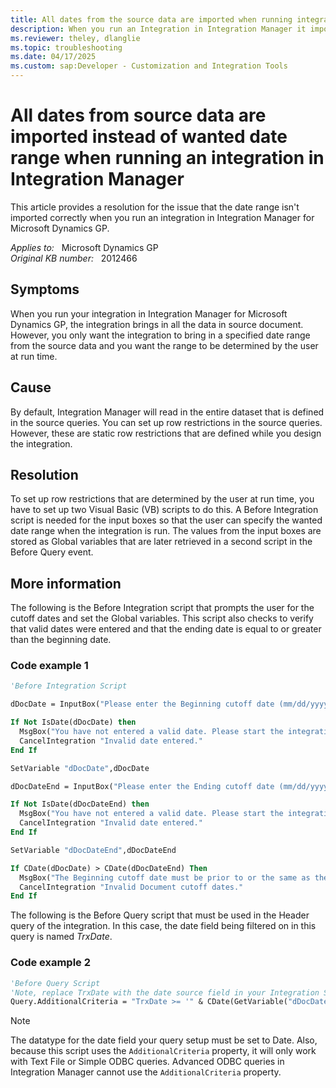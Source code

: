 ```yaml
---
title: All dates from the source data are imported when running integration
description: When you run an Integration in Integration Manager it imports in all dates from the source data instead of just the date range that you want. Provides a resolution.
ms.reviewer: theley, dlanglie
ms.topic: troubleshooting
ms.date: 04/17/2025
ms.custom: sap:Developer - Customization and Integration Tools
---
```

# All dates from source data are imported instead of wanted date range when running an integration in Integration Manager

This article provides a resolution for the issue that the date range isn't imported correctly when you run an integration in Integration Manager for Microsoft Dynamics GP.

_Applies to:_ &nbsp; Microsoft Dynamics GP  
_Original KB number:_ &nbsp; 2012466

## Symptoms

When you run your integration in Integration Manager for Microsoft Dynamics GP, the integration brings in all the data in source document. However, you only want the integration to bring in a specified date range from the source data and you want the range to be determined by the user at run time.

## Cause

By default, Integration Manager will read in the entire dataset that is defined in the source queries. You can set up row restrictions in the source queries. However, these are static row restrictions that are defined while you design the integration.

## Resolution

To set up row restrictions that are determined by the user at run time, you have to set up two Visual Basic (VB) scripts to do this. A Before Integration script is needed for the input boxes so that the user can specify the wanted date range when the integration is run. The values from the input boxes are stored as Global variables that are later retrieved in a second script in the Before Query event.

## More information

The following is the Before Integration script that prompts the user for the cutoff dates and set the Global variables. This script also checks to verify that valid dates were entered and that the ending date is equal to or greater than the beginning date.

### Code example 1

```vb
'Before Integration Script

dDocDate = InputBox("Please enter the Beginning cutoff date (mm/dd/yyyy).")

If Not IsDate(dDocDate) then
  MsgBox("You have not entered a valid date. Please start the integration again.")
  CancelIntegration "Invalid date entered."
End If

SetVariable "dDocDate",dDocDate

dDocDateEnd = InputBox("Please enter the Ending cutoff date (mm/dd/yyyy).")

If Not IsDate(dDocDateEnd) then
  MsgBox("You have not entered a valid date. Please start the integration again.")
  CancelIntegration "Invalid date entered."
End If

SetVariable "dDocDateEnd",dDocDateEnd

If CDate(dDocDate) > CDate(dDocDateEnd) Then
  MsgBox("The Beginning cutoff date must be prior to or the same as the Ending cutoff date.")
  CancelIntegration "Invalid Document cutoff dates."
End If
```

The following is the Before Query script that must be used in the Header query of the integration. In this case, the date field being filtered on in this query is named *TrxDate*.

### Code example 2

```vb
'Before Query Script
'Note, replace TrxDate with the date source field in your Integration Source File.
Query.AdditionalCriteria = "TrxDate >= '" & CDate(GetVariable("dDocDate")) & "' AND TrxDate <= '" & CDate(GetVariable("dDocDateEnd")) & "'"
```

> [!NOTE]
> The datatype for the date field your query setup must be set to Date. Also, because this script uses the `AdditionalCriteria` property, it will only work with Text File or Simple ODBC queries. Advanced ODBC queries in Integration Manager cannot use the `AdditionalCriteria` property.
